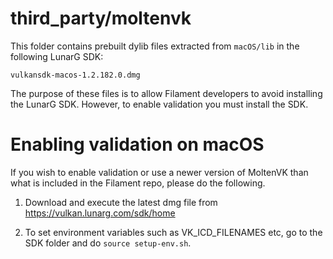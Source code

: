 # third_party/moltenvk

This folder contains prebuilt dylib files extracted from `macOS/lib` in the following LunarG SDK:

    vulkansdk-macos-1.2.182.0.dmg

The purpose of these files is to allow Filament developers to avoid installing the LunarG SDK.
However, to enable validation you must install the SDK.

# Enabling validation on macOS

If you wish to enable validation or use a newer version of MoltenVK than what is included in the
Filament repo, please do the following.

1. Download and execute the latest dmg file from https://vulkan.lunarg.com/sdk/home

2. To set environment variables such as VK_ICD_FILENAMES etc, go to the SDK folder and do
   `source setup-env.sh`.
